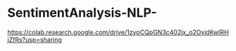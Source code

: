 # SentimentAnalysis-NLP-

https://colab.research.google.com/drive/1zypCQpGN3c402jx_o2OxjdKwIRHjZfRs?usp=sharing
